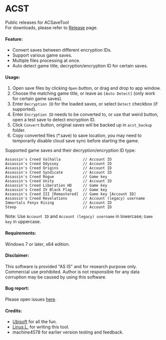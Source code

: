 ACST
====
Public releases for ACSaveTool  
For downloads, please refer to [Release](https://github.com/linzhouyu/ACST/releases) page.

#### Feature:
- Convert saves between different encryption IDs.
- Support various game saves.
- Multiple files processing at once.
- Auto detect game title, decryption/encryption ID for certain saves.

#### Usage:
1. Open save files by clicking `Open` button, or drag and drop to app window.
2. Choose the matching game title, or leave as `[Auto Detect]` (only work for certain game saves).
3. Enter `Decryption ID` for the loaded saves, or select `Detect` checkbox (if supported).
4. Enter `Encryption ID` needs to be converted to, or use that weird button, open a test save to detect encryption ID.
5. Click `Convert` button, original saves will be backed up in `acst_backup` folder.
6. Copy converted files (*.save) to save location, you may need to temporarily disable cloud save sync before starting the game.

Supported game saves and their decryption/encryption ID type:
```
Assassin's Creed Valhalla          // Account ID
Assassin's Creed Odyssey           // Account ID
Assassin's Creed Origins           // Account ID
Assassin's Creed Syndicate         // Account ID
Assassin's Creed Rogue             // Game key
Assassin's Creed Unity             // Account ID
Assassin's Creed Liberation HD     // Game key
Assassin's Creed IV Black Flag     // Game key
Assassin's Creed III [Remastered]  // Game key [Account ID]
Assassin's Creed Revelations       // Account (legacy) username
Immortals Fenyx Rising             // Account ID
Steep                              // Account ID
```
Note: Use `Account ID` and `Account (legacy) username` in lowercase; `Game key` in uppercase.

#### Requirements:
Windows 7 or later, x64 edition.

#### Disclaimer:
This software is provided "AS IS" and for research purpose only. Commercial use prohibited.
Author is not responsible for any data corruption may be caused by using this software.

#### Bug report:
Please open issues [here](https://github.com/linzhouyu/ACST/issues).

#### Credits:
- [Ubisoft](https://www.ubisoft.com/) for all the fun.
- [Linus L.](https://github.com/linzhouyu) for writing this tool.
- machine4578 for earlier version testing and feedback.
